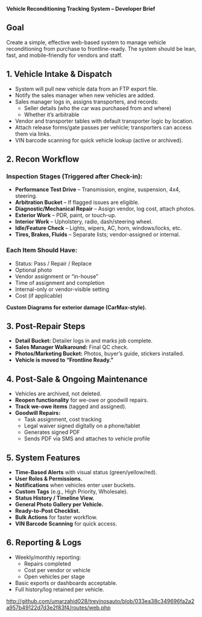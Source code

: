**Vehicle Reconditioning Tracking System – Developer Brief**

## Goal

Create a simple, effective web-based system to manage vehicle reconditioning from purchase to frontline-ready. The system should be lean, fast, and mobile-friendly for vendors and staff.

## 1. Vehicle Intake & Dispatch

-   System will pull new vehicle data from an FTP export file.
-   Notify the sales manager when new vehicles are added.
-   Sales manager logs in, assigns transporters, and records:
    -   Seller details (who the car was purchased from and where)
    -   Whether it’s arbitrable
-   Vendor and transporter tables with default transporter logic by location.
-   Attach release forms/gate passes per vehicle; transporters can access them via links.
-   VIN barcode scanning for quick vehicle lookup (active or archived).

## 2. Recon Workflow

### Inspection Stages (Triggered after Check-in):

-   **Performance Test Drive** – Transmission, engine, suspension, 4x4, steering.
-   **Arbitration Bucket** – If flagged issues are eligible.
-   **Diagnostic/Mechanical Repair** – Assign vendor, log cost, attach photos.
-   **Exterior Work** – PDR, paint, or touch-up.
-   **Interior Work** – Upholstery, radio, dash/steering wheel.
-   **Idle/Feature Check** – Lights, wipers, AC, horn, windows/locks, etc.
-   **Tires, Brakes, Fluids** – Separate lists; vendor-assigned or internal.

### Each Item Should Have:

-   Status: Pass / Repair / Replace
-   Optional photo
-   Vendor assignment or “in-house”
-   Time of assignment and completion
-   Internal-only or vendor-visible setting
-   Cost (if applicable)

**Custom Diagrams for exterior damage (CarMax-style).**

## 3. Post-Repair Steps

-   **Detail Bucket:** Detailer logs in and marks job complete.
-   **Sales Manager Walkaround:** Final QC check.
-   **Photos/Marketing Bucket:** Photos, buyer’s guide, stickers installed.
-   **Vehicle is moved to “Frontline Ready.”**

## 4. Post-Sale & Ongoing Maintenance

-   Vehicles are archived, not deleted.
-   **Reopen functionality** for we-owe or goodwill repairs.
-   **Track we-owe items** (tagged and assigned).
-   **Goodwill Repairs:**
    -   Task assignment, cost tracking
    -   Legal waiver signed digitally on a phone/tablet
    -   Generates signed PDF
    -   Sends PDF via SMS and attaches to vehicle profile

## 5. System Features

-   **Time-Based Alerts** with visual status (green/yellow/red).
-   **User Roles & Permissions.**
-   **Notifications** when vehicles enter user buckets.
-   **Custom Tags** (e.g., High Priority, Wholesale).
-   **Status History / Timeline View.**
-   **General Photo Gallery per Vehicle.**
-   **Ready-to-Post Checklist.**
-   **Bulk Actions** for faster workflow.
-   **VIN Barcode Scanning** for quick access.

## 6. Reporting & Logs

-   Weekly/monthly reporting:
    -   Repairs completed
    -   Cost per vendor or vehicle
    -   Open vehicles per stage
-   Basic exports or dashboards acceptable.
-   Full history/log retained per vehicle.

http://github.com/umarzahid028/trevinosauto/blob/033ea38c349696fa2a2a957b49122d7d3e2f83f4/routes/web.php

